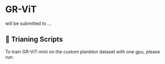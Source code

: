 # GR-ViT
will be submitted to ...


## 🌟 Trianing Scripts
To train GR-ViT-mini on the custom plankton dataset with one gpu, please run:
